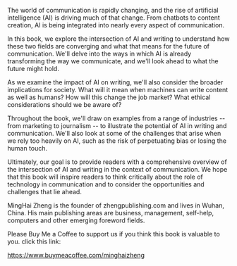 
The world of communication is rapidly changing, and the rise of artificial intelligence (AI) is driving much of that change. From chatbots to content creation, AI is being integrated into nearly every aspect of communication.

In this book, we explore the intersection of AI and writing to understand how these two fields are converging and what that means for the future of communication. We'll delve into the ways in which AI is already transforming the way we communicate, and we'll look ahead to what the future might hold.

As we examine the impact of AI on writing, we'll also consider the broader implications for society. What will it mean when machines can write content as well as humans? How will this change the job market? What ethical considerations should we be aware of?

Throughout the book, we'll draw on examples from a range of industries -- from marketing to journalism -- to illustrate the potential of AI in writing and communication. We'll also look at some of the challenges that arise when we rely too heavily on AI, such as the risk of perpetuating bias or losing the human touch.

Ultimately, our goal is to provide readers with a comprehensive overview of the intersection of AI and writing in the context of communication. We hope that this book will inspire readers to think critically about the role of technology in communication and to consider the opportunities and challenges that lie ahead.

MingHai Zheng is the founder of zhengpublishing.com and lives in Wuhan, China. His main publishing areas are business, management, self-help, computers and other emerging foreword fields.

Please Buy Me a Coffee to support us if you think this book is valuable to you. click this link:

https://www.buymeacoffee.com/minghaizheng
